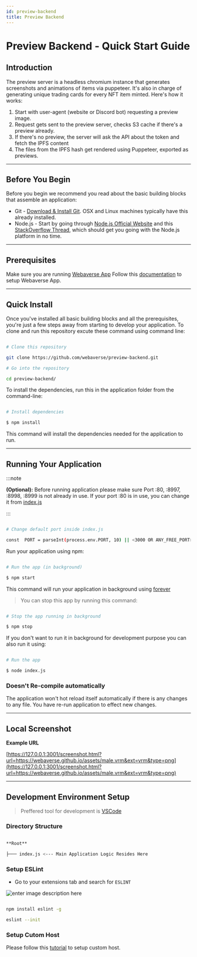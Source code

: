 ```yaml
---
id: preview-backend
title: Preview Backend
---
```


# Preview Backend - Quick Start Guide

## Introduction

The preview server is a headless chromium instance that generates screenshots and animations of items via puppeteer. It's also in charge of generating unique trading cards for every NFT item minted. Here's how it works:

1.  Start with user-agent (website or Discord bot) requesting a preview image.
2.  Request gets sent to the preview server, checks S3 cache if there's a preview already.
3.  If there's no preview, the server will ask the API about the token and fetch the IPFS content
4.  The files from the IPFS hash get rendered using Puppeteer, exported as previews.

---
 ## Before You Begin
 
Before you begin we recommend you read about the basic building blocks that assemble an application:
* Git - [Download & Install Git](https://git-scm.com/downloads). OSX and Linux machines typically have this already installed.
* Node.js - Start by going through [Node.js Official Website](http://nodejs.org/) and this [StackOverflow Thread](http://stackoverflow.com/questions/2353818/how-do-i-get-started-with-node-js), which should get you going with the Node.js platform in no time.

---

## Prerequisites

Make sure you are running  [Webaverse App](https://github.com/webaverse/app)
Follow this [documentation](https://github.com/webaverse/app/blob/master/README.md) to setup Webaverse App.

---

## Quick Install

Once you've installed all basic building blocks and all the prerequisites, you're just a few steps away from starting to develop your application. To clone and run this repository excute these command using command line:


```bash

# Clone this repository

git clone https://github.com/webaverse/preview-backend.git

# Go into the repository

cd preview-backend/

```
To install the dependencies, run this in the application folder from the command-line:
```bash

# Install dependencies

$ npm install

```
This command will install the dependencies needed for the application to run.

---

## Running Your Application

:::note

**(Optional):** Before running application please make sure Port :80, :8997, :8998, :8999 is not already in use. If your port :80 is in use, you can change it from [index.js](https://github.com/webaverse/preview-backend/blob/master/index.js#L17)

:::
  
```bash

# Change default port inside index.js

const  PORT = parseInt(process.env.PORT, 10) || <3000 OR ANY_FREE_PORT>;

```
Run your application using npm:

```bash

# Run the app (in background)

$ npm start

```
This command will run your application in background using [forever](https://www.npmjs.com/package/forever)

>You can stop this app by running this command:
```bash

# Stop the app running in background

$ npm stop

```
If you don't want to run it in background for development purpose you can also run it using:
```bash

# Run the app

$ node index.js

```
### Doesn't Re-compile automatically

The application won't hot reload itself automatically if there is any changes to any file. You have re-run application to effect new changes.

---

## Local Screenshot

**Example URL**

  [https://127.0.0.1:3001/screenshot.html?url=https://webaverse.github.io/assets/male.vrm&ext=vrm&type=png](https://127.0.0.1:3001/screenshot.html?url=https://webaverse.github.io/assets/male.vrm&ext=vrm&type=png)

---


## Development Environment Setup

  
> Preffered tool for development is [VSCode](https://code.visualstudio.com/download)
  

### Directory Structure

```bash

**Root**

├─── index.js <--- Main Application Logic Resides Here

```


### Setup ESLint


* Go to your extensions tab and search for `ESLINT`

  
![enter image description here](https://res.cloudinary.com/practicaldev/image/fetch/s--gWL807Xl--/c_limit,f_auto,fl_progressive,q_auto,w_880/https://thepracticaldev.s3.amazonaws.com/i/9rmkgbk7nio6ravjm0rx.PNG)

  

```bash

npm install eslint -g

eslint --init

```

### Setup Cutom Host

Please follow this [tutorial](https://github.com/abeersaqib/webaverse-docs/blob/main/setup-custom-host.md) to setup custom host.
